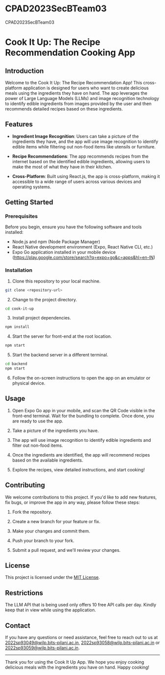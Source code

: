 # CPAD2023SecBTeam03
CPAD2023SecBTeam03

# Cook It Up: The Recipe Recommendation Cooking App

## Introduction

Welcome to the Cook It Up: The Recipe Recommendation App! This cross-platform application is designed for users who want to create delicious meals using the ingredients they have on hand. The app leverages the power of Large Language Models (LLMs) and image recognition technology to identify edible ingredients from images provided by the user and then recommends detailed recipes based on these ingredients.

## Features

- **Ingredient Image Recognition**: Users can take a picture of the ingredients they have, and the app will use image recognition to identify edible items while filtering out non-food items like utensils or furniture.

- **Recipe Recommendations**: The app recommends recipes from the internet based on the identified edible ingredients, allowing users to make the most of what they have in their kitchen.

- **Cross-Platform**: Built using React.js, the app is cross-platform, making it accessible to a wide range of users across various devices and operating systems.

## Getting Started

### Prerequisites

Before you begin, ensure you have the following software and tools installed:

- Node.js and npm (Node Package Manager)
- React Native development environment (Expo, React Native CLI, etc.)
- Expo Go application installed in your mobile device (https://play.google.com/store/search?q=expo+go&c=apps&hl=en-IN)

### Installation

1. Clone this repository to your local machine.

```bash
git clone <repository-url>
```

2. Change to the project directory.

```bash
cd cook-it-up
```

3. Install project dependencies.

```bash
npm install
```

4. Start the server for front-end at the root location.

```bash
npm start
```

5. Start the backend server in a different terminal.

```bash
cd backend
npm start
```

6. Follow the on-screen instructions to open the app on an emulator or physical device.

## Usage

1. Open Expo Go app in your mobile, and scan the QR Code visible in the front-end terminal. Wait for the bundling to complete. Once done, you are ready to use the app.
  
2. Take a picture of the ingredients you have.

3. The app will use image recognition to identify edible ingredients and filter out non-food items.

4. Once the ingredients are identified, the app will recommend recipes based on the available ingredients.

5. Explore the recipes, view detailed instructions, and start cooking!

## Contributing

We welcome contributions to this project. If you'd like to add new features, fix bugs, or improve the app in any way, please follow these steps:

1. Fork the repository.

2. Create a new branch for your feature or fix.

3. Make your changes and commit them.

4. Push your branch to your fork.

5. Submit a pull request, and we'll review your changes.

## License

This project is licensed under the [MIT License](LICENSE).

## Restrictions

The LLM API that is being used only offers 10 free API calls per day. Kindly keep that in view while using the application.

## Contact

If you have any questions or need assistance, feel free to reach out to us at [2022sp93049@wilp.bits-pilani.ac.in](mailto:2022sp93049@wilp.bits-pilani.ac.in), [2022sp93058@wilp.bits-pilani.ac.in](mailto:2022sp93058@wilp.bits-pilani.ac.in) or [2022sp93059@wilp.bits-pilani.ac.in](mailto:2022sp93059@wilp.bits-pilani.ac.in).

---

Thank you for using the Cook It Up App. We hope you enjoy cooking delicious meals with the ingredients you have on hand. Happy cooking!
